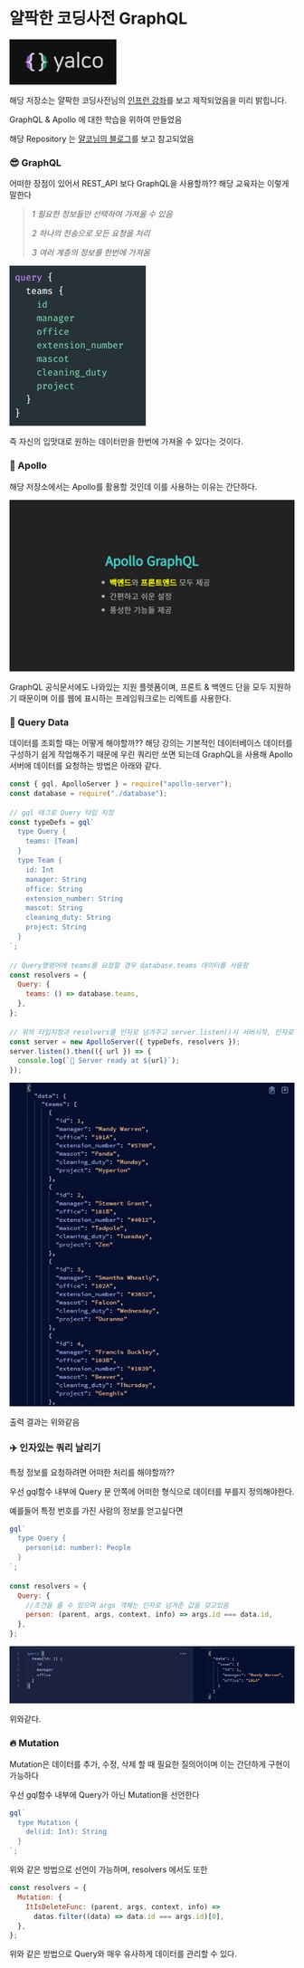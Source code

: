 # 얄팍한 코딩사전 GraphQL

<img src="gitImages\Yalco.PNG">

해당 저장소는 얄팍한 코딩사전님의 <a href="https://www.inflearn.com/course/%EC%96%84%ED%8C%8D%ED%95%9C-graphql-apollo/lecture">인프런 강좌</a>를 보고 제작되었음을 미리 밝힙니다.

GraphQL & Apollo 에 대한 학습을 위하여 만들었음

해당 Repository 는 <a href="https://www.yalco.kr/">얄코님의 블로그</a>를 보고 참고되었음

### :sunglasses: GraphQL

어떠한 장점이 있어서 REST_API 보다 GraphQL을 사용할까?? 해당 교육자는 이렇게 말한다

<blockquote cite="https://www.inflearn.com/course/%EC%96%84%ED%8C%8D%ED%95%9C-graphql-apollo/lecture"><i>1 필요한 정보들만 선택하여 가져올 수 있음

2 하나의 전송으로 모든 요청을 처리

3 여러 계층의 정보를 한번에 가져옴 </i></blockquote>

<img src="gitImages\Take_Data.PNG">

즉 자신의 입맛대로 원하는 데이터만을 한번에 가져올 수 있다는 것이다.

### :rocket: Apollo

해당 저장소에서는 Apollo를 활용할 것인데 이를 사용하는 이유는 간단하다.

<img src="gitImages\Why Apollo.jpg">

GraphQL 공식문서에도 나와있는 지원 플렛폼이며, 프론트 & 백엔드 단을 모두 지원하기 때문이며 이를 웹에 표시하는 프레임워크로는 리엑트를 사용한다.

### :mag_right: Query Data

데이터를 조회할 때는 어떻게 해야할까?? 해당 강의는 기본적인 데이터베이스 데이터를 구성하기 쉽게 작업해주기 때문에 우린 쿼리만 쏘면 되는데 GraphQL을 사용해 Apollo서버에 데이터를 요청하는 방법은 아래와 같다.

```javascript
const { gql, ApolloServer } = require("apollo-server");
const database = require("./database");

// gql 태그로 Query 타입 지정
const typeDefs = gql`
  type Query {
    teams: [Team]
  }
  type Team {
    id: Int
    manager: String
    office: String
    extension_number: String
    mascot: String
    cleaning_duty: String
    project: String
  }
`;

// Query명령어에 teams를 요청할 경우 database.teams 데이터를 사용함
const resolvers = {
  Query: {
    teams: () => database.teams,
  },
};

// 위의 타입지정과 resolvers를 인자로 넘겨주고 server.listen()시 서버시작, 인자로 url을 받을 수 있음
const server = new ApolloServer({ typeDefs, resolvers });
server.listen().then(({ url }) => {
  console.log(`🚀 Server ready at ${url}`);
});
```

<img src="gitImages\ReturnDatas.jpg">

출력 결과는 위와같음

### :airplane: 인자있는 쿼리 날리기

특정 정보를 요청하려면 어떠한 처리를 해야할까??

우선 gql함수 내부에 Query 문 안쪽에 어떠한 형식으로 데이터를 부를지 정의해야한다.

예를들어 특정 번호를 가진 사람의 정보를 얻고싶다면

```javascript
gql`
  type Query {
    person(id: number): People
  }
`;

const resolvers = {
  Query: {
    //조건을 줄 수 있으며 args 객체는 인자로 넘겨준 값을 갖고있음
    person: (parent, args, context, info) => args.id === data.id,
  },
};
```

<img src="gitImages\Arg.PNG">

위와같다.

### :fire: Mutation

Mutation은 데이터를 추가, 수정, 삭제 할 때 필요한 질의어이며 이는 간단하게 구현이 가능하다

우선 gql함수 내부에 Query가 아닌 Mutation을 선언한다

```javascript
gql`
  type Mutation {
    del(id: Int): String
  }
`;
```

위와 같은 방법으로 선언이 가능하며, resolvers 에서도 또한

```javascript
const resolvers = {
  Mutation: {
    ItIsDeleteFunc: (parent, args, context, info) =>
      datas.filter((data) => data.id === args.id)[0],
  },
};
```

위와 같은 방법으로 Query와 매우 유사하게 데이터를 관리할 수 있다.
